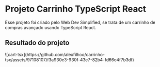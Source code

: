 <h1>Projeto Carrinho TypeScript React</h1>
<p>Esse projeto foi criado pelo Web Dev Simplified, se trata de um carrinho de compras avançado usando TypeScript React.</p>

<h2>Resultado do projeto</h2>
![cart-tsx](https://github.com/alexfilhoo/carrinho-tsx/assets/97108107/f3a930e3-930f-43c7-82b4-fd66c4f7b3df)
